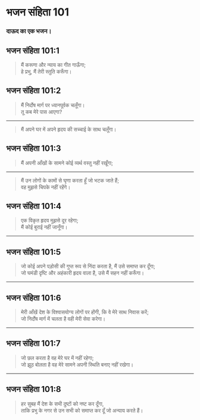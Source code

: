 # भजन संहिता 101

### दाऊद का एक भजन।

## भजन संहिता 101:1

> मैं करूणा और न्याय का गीत गाऊँगा;  
> हे प्रभु, मैं तेरी स्तुति करूँगा।

## भजन संहिता 101:2

> मैं निर्दोष मार्ग पर ध्यानपूर्वक चलूँगा।  
> तू कब मेरे पास आएगा?

---

> मैं अपने घर में अपने हृदय की सच्चाई के साथ चलूँगा।

## भजन संहिता 101:3

> मैं अपनी आँखों के सामने कोई व्यर्थ वस्तु नहीं रखूँगा;

---

> मैं उन लोगों के कामों से घृणा करता हूँ जो भटक जाते हैं;  
> वह मुझसे चिपके नहीं रहेंगे।

## भजन संहिता 101:4

> एक विकृत हृदय मुझसे दूर रहेगा;  
> मैं कोई बुराई नहीं जानूँगा।

---

## भजन संहिता 101:5

> जो कोई अपने पड़ोसी की गुप्त रूप से निंदा करता है, मैं उसे समाप्त कर दूँगा;  
> जो घमंडी दृष्टि और अहंकारी हृदय वाला है, उसे मैं सहन नहीं करूँगा।

---

## भजन संहिता 101:6

> मेरी आँखें देश के विश्वासयोग्य लोगों पर होंगी, कि वे मेरे साथ निवास करें;  
> जो निर्दोष मार्ग में चलता है वही मेरी सेवा करेगा।

---

## भजन संहिता 101:7

> जो छल करता है वह मेरे घर में नहीं रहेगा;  
> जो झूठ बोलता है वह मेरे सामने अपनी स्थिति बनाए नहीं रखेगा।

---

## भजन संहिता 101:8

> हर सुबह मैं देश के सभी दुष्टों को नष्ट कर दूँगा,  
> ताकि प्रभु के नगर से उन सभी को समाप्त कर दूँ जो अन्याय करते हैं।
